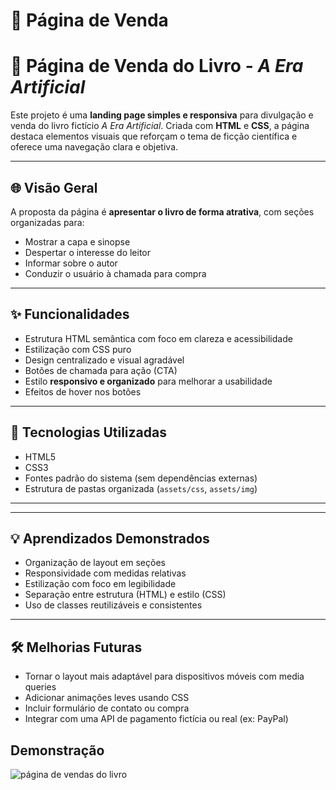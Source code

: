 # 📘 Página de Venda
# 📘 Página de Venda do Livro - *A Era Artificial*

Este projeto é uma **landing page simples e responsiva** para divulgação e venda do livro fictício *A Era Artificial*. Criada com **HTML** e **CSS**, a página destaca elementos visuais que reforçam o tema de ficção científica e oferece uma navegação clara e objetiva.

---

## 🌐 Visão Geral

A proposta da página é **apresentar o livro de forma atrativa**, com seções organizadas para:
- Mostrar a capa e sinopse
- Despertar o interesse do leitor
- Informar sobre o autor
- Conduzir o usuário à chamada para compra

---

## ✨ Funcionalidades

- Estrutura HTML semântica com foco em clareza e acessibilidade
- Estilização com CSS puro
- Design centralizado e visual agradável
- Botões de chamada para ação (CTA)
- Estilo **responsivo e organizado** para melhorar a usabilidade
- Efeitos de hover nos botões

---

## 🧱 Tecnologias Utilizadas

- HTML5
- CSS3
- Fontes padrão do sistema (sem dependências externas)
- Estrutura de pastas organizada (`assets/css`, `assets/img`)

---


---

## 💡 Aprendizados Demonstrados

- Organização de layout em seções
- Responsividade com medidas relativas
- Estilização com foco em legibilidade
- Separação entre estrutura (HTML) e estilo (CSS)
- Uso de classes reutilizáveis e consistentes

---

## 🛠️ Melhorias Futuras

- Tornar o layout mais adaptável para dispositivos móveis com media queries
- Adicionar animações leves usando CSS
- Incluir formulário de contato ou compra
- Integrar com uma API de pagamento fictícia ou real (ex: PayPal)

## Demonstração
![página de vendas do livro](https://github.com/user-attachments/assets/c133dd94-dae1-44d8-99fc-7d2ea7926275)

